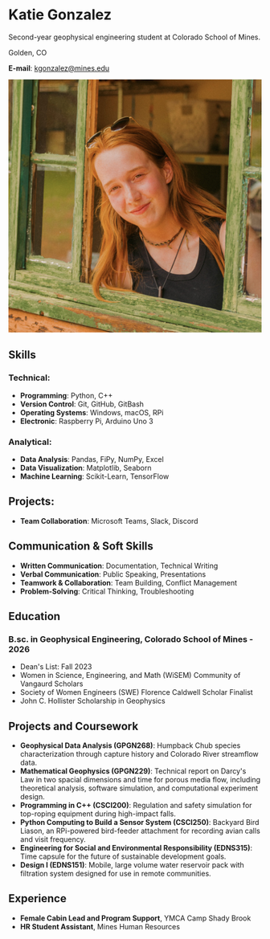 # **Katie Gonzalez**

Second-year geophysical engineering student at Colorado School of Mines. 

Golden, CO

**E-mail**: [kgonzalez@mines.edu](mailto:kgonzalez@mines.edu)

![headshot image](IMG_4038.jpg)

## Skills
### Technical:
* **Programming**: Python, C++
* **Version Control**: Git, GitHub, GitBash
* **Operating Systems**: Windows, macOS, RPi
* **Electronic**: Raspberry Pi, Arduino Uno 3
### Analytical:
* **Data Analysis**: Pandas, FiPy, NumPy, Excel
* **Data Visualization**: Matplotlib, Seaborn
* **Machine Learning**: Scikit-Learn, TensorFlow
## Projects:
* **Team Collaboration**: Microsoft Teams, Slack, Discord
## Communication & Soft Skills
* **Written Communication**: Documentation, Technical Writing
* **Verbal Communication**: Public Speaking, Presentations
* **Teamwork & Collaboration**: Team Building, Conflict Management
* **Problem-Solving**: Critical Thinking, Troubleshooting

## Education
### B.sc. in Geophysical Engineering, Colorado School of Mines - 2026
* Dean's List: Fall 2023
* Women in Science, Engineering, and Math (WiSEM) Community of Vangaurd Scholars
* Society of Women Engineers (SWE) Florence Caldwell Scholar Finalist
* John C. Hollister Scholarship in Geophysics

## Projects and Coursework
* **Geophysical Data Analysis (GPGN268)**: Humpback Chub species characterization through capture history and Colorado River streamflow data.
* **Mathematical Geophysics (GPGN229)**: Technical report on Darcy's Law in two spacial dimensions and time for porous media flow, including theoretical analysis, software simulation, and computational experiment design.
* **Programming in C++ (CSCI200)**: Regulation and safety simulation for top-roping equipment during high-impact falls.
* **Python Computing to Build a Sensor System (CSCI250)**: Backyard Bird Liason, an RPi-powered bird-feeder attachment for recording avian calls and visit frequency.
* **Engineering for Social and Environmental Responsibility (EDNS315)**: Time capsule for the future of sustainable development goals.
* **Design I (EDNS151)**: Mobile, large volume water reservoir pack with filtration system designed for use in remote communities. 

## Experience
* **Female Cabin Lead and Program Support**, YMCA Camp Shady Brook
* **HR Student Assistant**, Mines Human Resources


